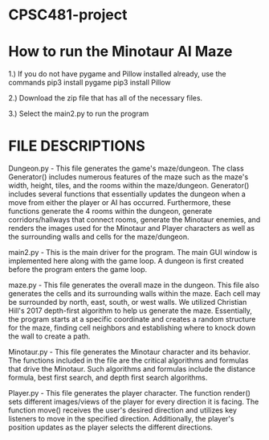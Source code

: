 # CPSC481-project
# How to run the Minotaur AI Maze

1.) If you do not have pygame and Pillow installed already, use the commands
       pip3 install pygame
       pip3 install Pillow  
       
2.) Download the zip file that has all of the necessary files.   

3.) Select the main2.py to run the program


# FILE DESCRIPTIONS
Dungeon.py
       - This file generates the game's maze/dungeon. The class Generator() includes numerous features of the maze such as the maze's width, height, tiles, and the rooms within the maze/dungeon. Generator() includes several functions that essentially updates the dungeon when a move from either the player or AI has occurred. Furthermore, these functions generate the 4 rooms within the dungeon, generate corridors/hallways that connect rooms, generate the Minotaur enemies, and renders the images used for the Minotaur and Player characters as well as the surrounding walls and cells for the maze/dungeon. 
       
main2.py
       - This is the main driver for the program. The main GUI window is implemented here along with the game loop. A dungeon is first created before the program enters the game loop.
       
maze.py
       - This file generates the overall maze in the dungeon. This file also generates the cells and its surrounding walls within the maze. Each cell may be surrounded by north, east, south, or west walls. We utilized Christian Hill's 2017 depth-first algorithm to help us generate the maze. Essentially, the program starts at a specific coordinate and creates a random structure for the maze, finding cell neighbors and establishing where to knock down the wall to create a path.
       
Minotaur.py
       - This file generates the Minotaur character and its behavior. The functions included in the file are the critical algorithms and formulas that drive the Minotaur. Such algorithms and formulas include the distance formula, best first search, and depth first search algorithms. 
       
Player.py
       - This file generates the player character. The function render() sets different images/views of the player for every direction it is facing. The function move() receives the user's desired direction and utilizes key listeners to move in the specified direction. Additionally, the player's position updates as the player selects the different directions.
